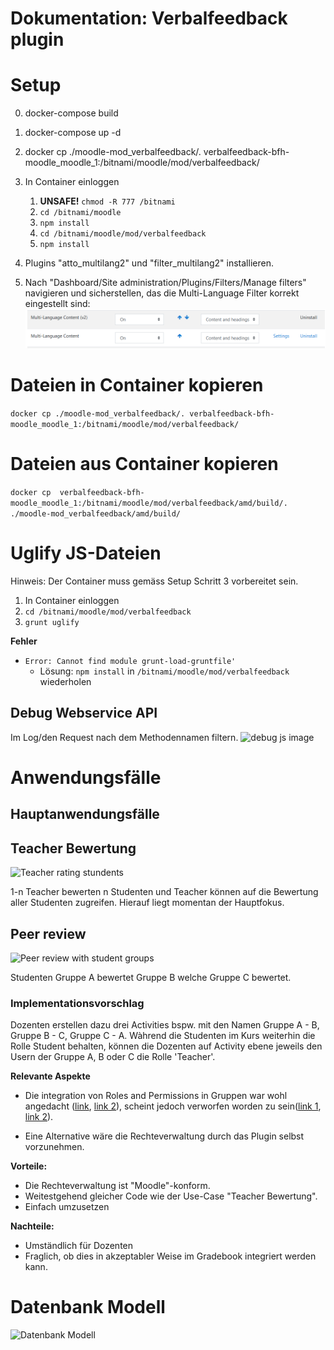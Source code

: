 # Dokumentation: Verbalfeedback plugin

# Setup
0. docker-compose build
1. docker-compose up -d
2. docker cp ./moodle-mod_verbalfeedback/. verbalfeedback-bfh-moodle_moodle_1:/bitnami/moodle/mod/verbalfeedback/
3. In Container einloggen
   1. **UNSAFE!** ```chmod -R 777 /bitnami```
   2. ```cd /bitnami/moodle```
   3. ```npm install```
   4. ```cd /bitnami/moodle/mod/verbalfeedback```
   5. ```npm install```

4. Plugins "atto_multilang2" und "filter_multilang2" installieren.
5. Nach "Dashboard/Site administration/Plugins/Filters/Manage filters" navigieren und sicherstellen, das die Multi-Language Filter korrekt eingestellt sind: ![Multilang filter settings](./img/multilang_filter_settings.png)
   

# Dateien in Container kopieren
```docker cp ./moodle-mod_verbalfeedback/. verbalfeedback-bfh-moodle_moodle_1:/bitnami/moodle/mod/verbalfeedback/```

# Dateien aus Container kopieren
```docker cp  verbalfeedback-bfh-moodle_moodle_1:/bitnami/moodle/mod/verbalfeedback/amd/build/. ./moodle-mod_verbalfeedback/amd/build/```

# Uglify JS-Dateien
Hinweis: Der Container muss gemäss Setup Schritt 3 vorbereitet sein.

1. In Container einloggen
2. ```cd /bitnami/moodle/mod/verbalfeedback```
3. ```grunt uglify```

**Fehler**

* ```Error: Cannot find module grunt-load-gruntfile'```
  * Lösung: `npm install` in `/bitnami/moodle/mod/verbalfeedback` wiederholen

## Debug Webservice API
Im Log/den Request nach dem Methodennamen filtern.
![debug js image](./img/debug_js.png)

# Anwendungsfälle
## Hauptanwendungsfälle

## Teacher Bewertung
![Teacher rating stundents](./img/core_use_case_teacher_students.png)

1-n Teacher bewerten n Studenten und Teacher können auf die Bewertung aller Studenten zugreifen. Hierauf liegt momentan der Hauptfokus.

## Peer review
![Peer review with student groups](./img/core_use_case_peer_review.png)

Studenten Gruppe A bewertet Gruppe B welche Gruppe C bewertet.

### Implementationsvorschlag
Dozenten erstellen dazu drei Activities bspw. mit den Namen Gruppe A - B, Gruppe B - C, Gruppe C - A. Wàhrend die Studenten im Kurs weiterhin die Rolle Student behalten, können die Dozenten auf Activity ebene jeweils den Usern der Gruppe A, B oder C die Rolle 'Teacher'.

**Relevante Aspekte**
* Die integration von Roles and Permissions in Gruppen war wohl angedacht ([link](https://docs.moodle.org/dev/How_groups_work_in_Moodle), [link 2](https://docs.moodle.org/dev/Roles#Context)), scheint jedoch verworfen worden zu sein([link 1](https://docs.moodle.org/dev/Groups), [link 2](https://docs.moodle.org/dev/Groups_API)).

* Eine Alternative wäre die Rechteverwaltung durch das Plugin selbst vorzunehmen.

**Vorteile:**
* Die Rechteverwaltung ist "Moodle"-konform.
* Weitestgehend gleicher Code wie der Use-Case "Teacher Bewertung".
* Einfach umzusetzen

**Nachteile:**
* Umständlich für Dozenten
* Fraglich, ob dies in akzeptabler Weise im Gradebook integriert werden kann.


# Datenbank Modell
![Datenbank Modell](./img/database_model.png)
